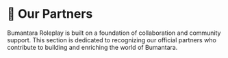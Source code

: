 # 🤝 Our Partners

Bumantara Roleplay is built on a foundation of collaboration and community support. This section is dedicated to recognizing our official partners who contribute to building and enriching the world of Bumantara.